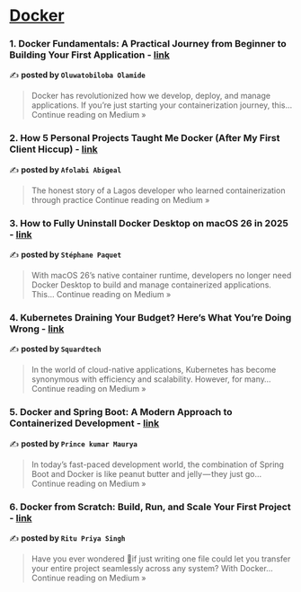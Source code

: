 
<h1><a href=https://medium.com/tag/docker/recommended target="_blank" rel="noopener noreferrer">Docker</a></h1>
<h3>1. Docker Fundamentals: A Practical Journey from Beginner to Building Your First Application - <a href="https://oluwateezzy03.medium.com/docker-fundamentals-a-practical-journey-from-beginner-to-building-your-first-application-a0fa81c5cc22?source=rss------docker-5" target="_blank" rel="noopener noreferrer">link</a></h3>

✍️ **posted by `Oluwatobiloba Olamide`**

<blockquote>Docker has revolutionized how we develop, deploy, and manage applications. If you’re just starting your containerization journey, this…
Continue reading on Medium »</blockquote>

<h3>2. How 5 Personal Projects Taught Me Docker (After My First Client Hiccup) - <a href="https://medium.com/@houseofarby/how-5-personal-projects-taught-me-docker-after-my-first-client-hiccup-87a4dccd98eb?source=rss------docker-5" target="_blank" rel="noopener noreferrer">link</a></h3>

✍️ **posted by `Afolabi Abigeal `**

<blockquote>The honest story of a Lagos developer who learned containerization through practice
Continue reading on Medium »</blockquote>

<h3>3. How to Fully Uninstall Docker Desktop on macOS 26 in 2025 - <a href="https://spaquet.medium.com/how-to-fully-uninstall-docker-desktop-on-macos-26-in-2025-fddbcd50ee4b?source=rss------docker-5" target="_blank" rel="noopener noreferrer">link</a></h3>

✍️ **posted by `Stéphane Paquet`**

<blockquote>With macOS 26’s native container runtime, developers no longer need Docker Desktop to build and manage containerized applications. This…
Continue reading on Medium »</blockquote>

<h3>4. Kubernetes Draining Your Budget? Here’s What You’re Doing Wrong - <a href="https://medium.com/@squardtech4/kubernetes-draining-your-budget-heres-what-you-re-doing-wrong-3ee961dd14be?source=rss------docker-5" target="_blank" rel="noopener noreferrer">link</a></h3>

✍️ **posted by `Squardtech`**

<blockquote>In the world of cloud-native applications, Kubernetes has become synonymous with efficiency and scalability. However, for many…
Continue reading on Medium »</blockquote>

<h3>5. Docker and Spring Boot: A Modern Approach to Containerized Development - <a href="https://medium.com/@princekumar161999/docker-and-spring-boot-a-modern-approach-to-containerized-development-be1333527619?source=rss------docker-5" target="_blank" rel="noopener noreferrer">link</a></h3>

✍️ **posted by `Prince kumar Maurya`**

<blockquote>In today’s fast-paced development world, the combination of Spring Boot and Docker is like peanut butter and jelly — they just go…
Continue reading on Medium »</blockquote>

<h3>6. Docker from Scratch: Build, Run, and Scale Your First Project - <a href="https://medium.com/@rs9110131217/docker-from-scratch-build-run-and-scale-your-first-project-0d4fe52619c0?source=rss------docker-5" target="_blank" rel="noopener noreferrer">link</a></h3>

✍️ **posted by `Ritu Priya Singh`**

<blockquote>Have you ever wondered 🧐if just writing one file could let you transfer your entire project seamlessly across any system? With Docker…
Continue reading on Medium »</blockquote>

